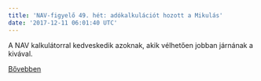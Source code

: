 ```yaml
---
title: 'NAV-figyelő 49. hét: adókalkulációt hozott a Mikulás'
date: '2017-12-11 06:01:40 UTC'
---
```


A NAV kalkulátorral kedveskedik azoknak, akik vélhetően jobban járnának a kivával.


[Bővebben](http://ift.tt/2B1Pqmn)
